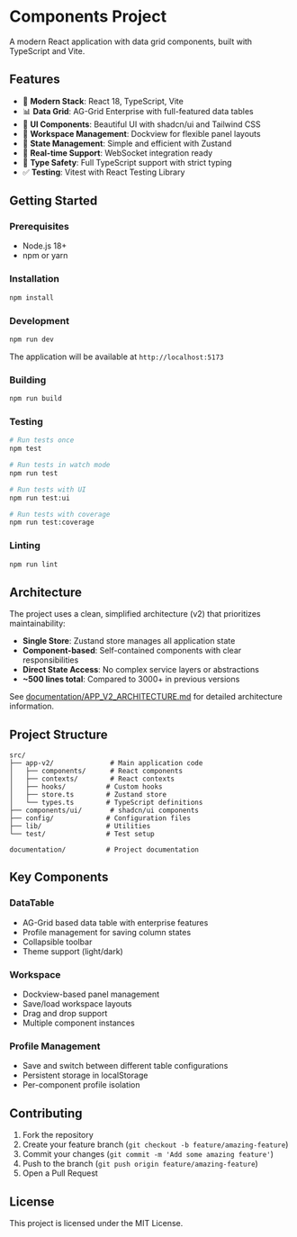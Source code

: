 # Components Project

A modern React application with data grid components, built with TypeScript and Vite.

## Features

- 🚀 **Modern Stack**: React 18, TypeScript, Vite
- 📊 **Data Grid**: AG-Grid Enterprise with full-featured data tables
- 🎨 **UI Components**: Beautiful UI with shadcn/ui and Tailwind CSS
- 📱 **Workspace Management**: Dockview for flexible panel layouts
- 💾 **State Management**: Simple and efficient with Zustand
- 🔌 **Real-time Support**: WebSocket integration ready
- 🎯 **Type Safety**: Full TypeScript support with strict typing
- ✅ **Testing**: Vitest with React Testing Library

## Getting Started

### Prerequisites

- Node.js 18+ 
- npm or yarn

### Installation

```bash
npm install
```

### Development

```bash
npm run dev
```

The application will be available at `http://localhost:5173`

### Building

```bash
npm run build
```

### Testing

```bash
# Run tests once
npm test

# Run tests in watch mode
npm run test

# Run tests with UI
npm run test:ui

# Run tests with coverage
npm run test:coverage
```

### Linting

```bash
npm run lint
```

## Architecture

The project uses a clean, simplified architecture (v2) that prioritizes maintainability:

- **Single Store**: Zustand store manages all application state
- **Component-based**: Self-contained components with clear responsibilities
- **Direct State Access**: No complex service layers or abstractions
- **~500 lines total**: Compared to 3000+ in previous versions

See [documentation/APP_V2_ARCHITECTURE.md](documentation/APP_V2_ARCHITECTURE.md) for detailed architecture information.

## Project Structure

```
src/
├── app-v2/              # Main application code
│   ├── components/      # React components
│   ├── contexts/        # React contexts
│   ├── hooks/          # Custom hooks
│   ├── store.ts        # Zustand store
│   └── types.ts        # TypeScript definitions
├── components/ui/       # shadcn/ui components
├── config/             # Configuration files
├── lib/                # Utilities
└── test/               # Test setup

documentation/          # Project documentation
```

## Key Components

### DataTable
- AG-Grid based data table with enterprise features
- Profile management for saving column states
- Collapsible toolbar
- Theme support (light/dark)

### Workspace
- Dockview-based panel management
- Save/load workspace layouts
- Drag and drop support
- Multiple component instances

### Profile Management
- Save and switch between different table configurations
- Persistent storage in localStorage
- Per-component profile isolation

## Contributing

1. Fork the repository
2. Create your feature branch (`git checkout -b feature/amazing-feature`)
3. Commit your changes (`git commit -m 'Add some amazing feature'`)
4. Push to the branch (`git push origin feature/amazing-feature`)
5. Open a Pull Request

## License

This project is licensed under the MIT License.
